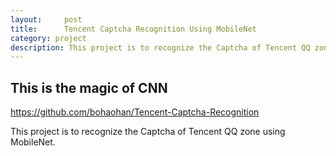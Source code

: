```yaml
---
layout:     post
title:      Tencent Captcha Recognition Using MobileNet
category: project
description: This project is to recognize the Captcha of Tencent QQ zone.
---
```


## This is the magic of CNN

https://github.com/bohaohan/Tencent-Captcha-Recognition

This project is to recognize the Captcha of Tencent QQ zone using MobileNet.


